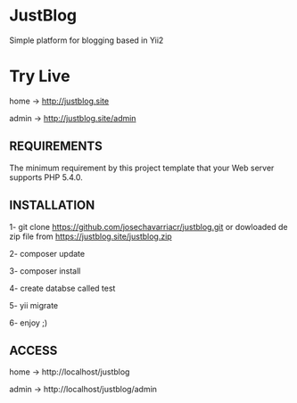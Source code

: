 JustBlog
===============================

Simple platform for blogging based in Yii2

# Try Live

home -> http://justblog.site

admin -> http://justblog.site/admin


REQUIREMENTS
------------

The minimum requirement by this project template that your Web server supports PHP 5.4.0.

INSTALLATION
------------

1- git clone https://github.com/josechavarriacr/justblog.git
or dowloaded de zip file from https://justblog.site/justblog.zip 

2- composer update

3- composer install 

4- create databse called test

5- yii migrate

6- enjoy ;)


ACCESS
-------------

home -> http://localhost/justblog

admin -> http://localhost/justblog/admin

